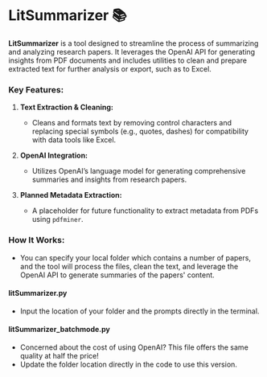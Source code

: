 # LitSummarizer 📚

**LitSummarizer** is a tool designed to streamline the process of summarizing and analyzing research papers. It leverages the OpenAI API for generating insights from PDF documents and includes utilities to clean and prepare extracted text for further analysis or export, such as to Excel.

### Key Features:
1. **Text Extraction & Cleaning:**
   - Cleans and formats text by removing control characters and replacing special symbols (e.g., quotes, dashes) for compatibility with data tools like Excel.

2. **OpenAI Integration:**
   - Utilizes OpenAI’s language model for generating comprehensive summaries and insights from research papers.

3. **Planned Metadata Extraction:**
   - A placeholder for future functionality to extract metadata from PDFs using `pdfminer`.

### How It Works:
- You can specify your local folder which contains a number of papers, and the tool will process the files, clean the text, and leverage the OpenAI API to generate summaries of the papers' content.


#### litSummarizer.py 
- Input the location of your folder and the prompts directly in the terminal.

#### litSummarizer_batchmode.py
- Concerned about the cost of using OpenAI? This file offers the same quality at half the price!
- Update the folder location directly in the code to use this version.
